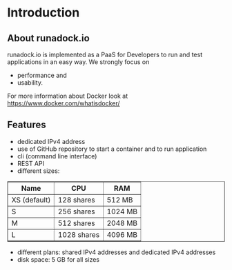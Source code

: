 Introduction
============

About runadock.io
-----------------

runadock.io is implemented as a PaaS for Developers to run and test applications in an easy way. We strongly focus on

* performance and 
* usability.

For more information about Docker look at https://www.docker.com/whatisdocker/

Features
--------

* dedicated IPv4 address
* use of GitHub repository to start a container and to run application
* cli (command line interface)
* REST API
* different sizes:

<table border="1">
  <tr>
    <th>Name</th><th>CPU</th><th>RAM</th>
  </tr>
  <tr>
    <td>XS (default)</td><td>128 shares</td><td>512 MB</td>
  </tr>
  <tr>
    <td>S</td><td>256 shares</td><td>1024 MB</td>
  </tr>
  <tr>
    <td>M</td><td>512 shares</td><td>2048 MB</td>
  </tr>
  <tr>
    <td>L</td><td>1028 shares</td><td>4096 MB</td>
  </tr>
</table>


* different plans: shared IPv4 addresses and dedicated IPv4 addresses
* disk space: 5 GB for all sizes
